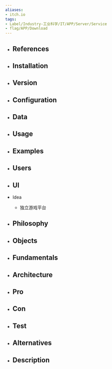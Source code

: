 ```yaml
---
aliases:
- itch.io
tags:
- Label/Industry-工业科学/IT/APP/Server/Service
- flag/APP/Download
---
```


- References
    - 

- Installation
    - 

- Version
    - 

- Configuration
    - 

- Data
    - 

- Usage
    - 

- Examples
    - 

- Users
    - 

- UI
    - 

- Idea
    - 独立游戏平台

- Philosophy
    - 

- Objects
    - 

- Fundamentals
    - 

- Architecture
    - 

- Pro
    - 

- Con
    - 

- Test
    - 

- Alternatives
    - 

- Description
    - 
